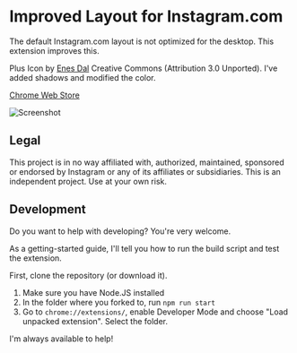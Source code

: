# Improved Layout for Instagram.com

The default Instagram.com layout is not optimized for the desktop. This extension improves this.

Plus Icon by [Enes Dal](https://dribbble.com/enesdal) Creative Commons (Attribution 3.0 Unported). I've added shadows and modified the
color.

[Chrome Web Store](https://chrome.google.com/webstore/detail/nekeeojpcbiehcignddhindbgacbghmi)

![Screenshot](https://raw.githubusercontent.com/kurtextrem/Instagram-Extended/master/src/webstore/night.png "Logo Title Text 1")

## Legal

This project is in no way affiliated with, authorized, maintained, sponsored or endorsed by Instagram or any of its affiliates or
subsidiaries. This is an independent project. Use at your own risk.

## Development

Do you want to help with developing? You're very welcome.

As a getting-started guide, I'll tell you how to run the build script and test the extension.

First, clone the repository (or download it).

1. Make sure you have Node.JS installed
2. In the folder where you forked to, run `npm run start`
3. Go to `chrome://extensions/`, enable Developer Mode and choose "Load unpacked extension". Select the folder.

I'm always available to help!

